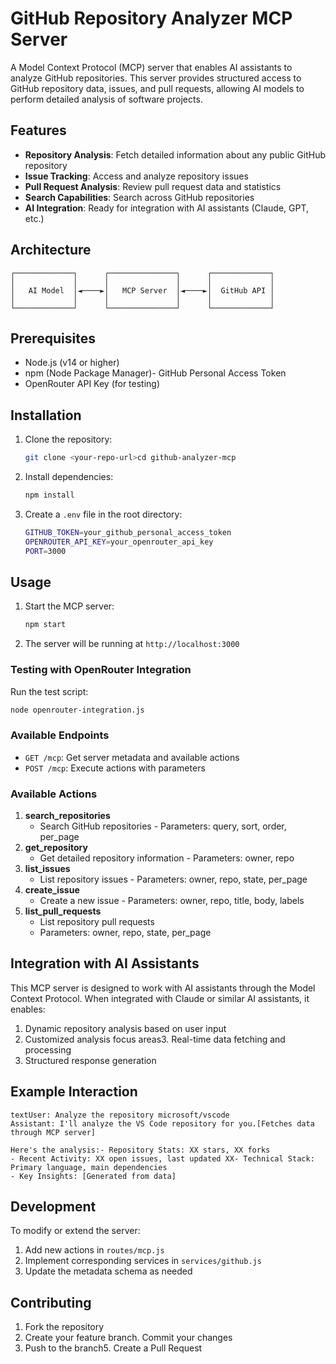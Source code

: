 # GitHub Repository Analyzer MCP Server

A Model Context Protocol (MCP) server that enables AI assistants to analyze GitHub repositories. This server provides structured access to GitHub repository data, issues, and pull requests, allowing AI models to perform detailed analysis of software projects.

## Features

- **Repository Analysis**: Fetch detailed information about any public GitHub repository
- **Issue Tracking**: Access and analyze repository issues
- **Pull Request Analysis**: Review pull request data and statistics
- **Search Capabilities**: Search across GitHub repositories
- **AI Integration**: Ready for integration with AI assistants (Claude, GPT, etc.)
  
## Architecture

```text
┌─────────────┐      ┌───────────────┐      ┌─────────────┐
│             │      │               │      │             │
│   AI Model  │◄────►│   MCP Server  │◄────►│  GitHub API │
│             │      │               │      │             │
└─────────────┘      └───────────────┘      └─────────────┘
```

## Prerequisites

- Node.js (v14 or higher)
- npm (Node Package Manager)- GitHub Personal Access Token
- OpenRouter API Key (for testing)
  
## Installation

1. Clone the repository:

    ```bash
    git clone <your-repo-url>cd github-analyzer-mcp
    ```

2. Install dependencies:

    ```bash
    npm install
    ```

3. Create a `.env` file in the root directory:

    ```bash
    GITHUB_TOKEN=your_github_personal_access_token
    OPENROUTER_API_KEY=your_openrouter_api_key
    PORT=3000
    ```

## Usage

1. Start the MCP server:

    ```bash
    npm start
    ```

2. The server will be running at `http://localhost:3000`

### Testing with OpenRouter Integration

Run the test script:

```bash
node openrouter-integration.js
```

### Available Endpoints

- `GET /mcp`: Get server metadata and available actions
- `POST /mcp`: Execute actions with parameters

### Available Actions

1. **search_repositories**
   - Search GitHub repositories   - Parameters: query, sort, order, per_page
2. **get_repository**
   - Get detailed repository information   - Parameters: owner, repo
3. **list_issues**
   - List repository issues   - Parameters: owner, repo, state, per_page
4. **create_issue**
   - Create a new issue   - Parameters: owner, repo, title, body, labels
5. **list_pull_requests**
   - List repository pull requests
   - Parameters: owner, repo, state, per_page
  
## Integration with AI Assistants

This MCP server is designed to work with AI assistants through the Model Context Protocol. When integrated with Claude or similar AI assistants, it enables:

1. Dynamic repository analysis based on user input
2. Customized analysis focus areas3. Real-time data fetching and processing
3. Structured response generation

## Example Interaction

```text
textUser: Analyze the repository microsoft/vscode
Assistant: I'll analyze the VS Code repository for you.[Fetches data through MCP server]

Here's the analysis:- Repository Stats: XX stars, XX forks
- Recent Activity: XX open issues, last updated XX- Technical Stack: Primary language, main dependencies
- Key Insights: [Generated from data]
```

## Development

To modify or extend the server:

1. Add new actions in `routes/mcp.js`
2. Implement corresponding services in `services/github.js`
3. Update the metadata schema as needed

## Contributing

1. Fork the repository
2. Create your feature branch. Commit your changes
3. Push to the branch5. Create a Pull Request
